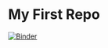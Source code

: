 # My First Repo
[![Binder](https://mybinder.org/badge_logo.svg)](https://mybinder.org/v2/gh/rjenki/BIOS512/HEAD)
